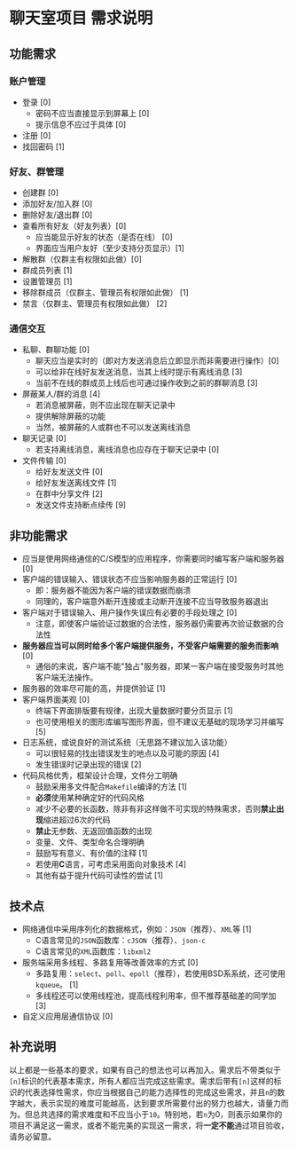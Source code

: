 # 聊天室项目 需求说明

## 功能需求

### 账户管理

- 登录 [0]
  - 密码不应当直接显示到屏幕上 [0]
  - 提示信息不应过于具体 [0]
- 注册 [0]
- 找回密码 [1]

### 好友、群管理

- 创建群 [0]
- 添加好友/加入群 [0]
- 删除好友/退出群 [0]
- 查看所有好友（好友列表）[0]
  - 应当能显示好友的状态（是否在线） [0]
  - 界面应当用户友好（至少支持分页显示）[1]
- 解散群（仅群主有权限如此做）[0]
- 群成员列表 [1]
- 设置管理员 [1]
- 移除群成员（仅群主、管理员有权限如此做） [1]
- 禁言（仅群主、管理员有权限如此做） [2]

### 通信交互

- 私聊、群聊功能 [0]
  - 聊天应当是实时的（即对方发送消息后立即显示而非需要进行操作）[0]
  - 可以给非在线好友发送消息，当其上线时提示有离线消息 [3]
  - 当前不在线的群成员上线后也可通过操作收到之前的群聊消息 [3]
- 屏蔽某人/群的消息 [4]
  - 若消息被屏蔽，则不应出现在聊天记录中
  - 提供解除屏蔽的功能
  - 当然，被屏蔽的人或群也不可以发送离线消息
- 聊天记录 [0]
  - 若支持离线消息，离线消息也应存在于聊天记录中 [0]
- 文件传输 [0]
  - 给好友发送文件 [0]
  - 给好友发送离线文件 [1]
  - 在群中分享文件 [2]
  - 发送文件支持断点续传 [9]

## 非功能需求

- 应当是使用网络通信的C/S模型的应用程序，你需要同时编写客户端和服务器 [0]
- 客户端的错误输入、错误状态不应当影响服务器的正常运行 [0]
  - 即：服务器不能因为客户端的错误数据而崩溃
  - 同理的，客户端意外断开连接或主动断开连接不应当导致服务器退出
- 客户端对于错误输入、用户操作失误应有必要的手段处理之 [0]
  - 注意，即使客户端验证过数据的合法性，服务器仍需要再次验证数据的合法性
- **服务器应当可以同时给多个客户端提供服务，不受客户端需要的服务而影响** [0]
  - 通俗的来说，客户端不能"独占"服务器，即某一客户端在接受服务时其他客户端无法操作。
- 服务器的效率尽可能的高，并提供验证 [1]
- 客户端界面美观 [0]
  - 终端下界面排版要有规律，出现大量数据时要分页显示 [1]
  - 也可使用相关的图形库编写图形界面，但不建议无基础的现场学习并编写 [5]
- 日志系统，或说良好的测试系统（无思路不建议加入该功能）
  - 可以很轻易的找出错误发生的地点以及可能的原因 [4]
  - 发生错误时记录出现的错误 [2]
- 代码风格优秀，框架设计合理，文件分工明确
  - 鼓励采用多文件配合`Makefile`编译的方法 [1]
  - **必须**使用某种确定好的代码风格
  - 减少不必要的长函数，除非有非这样做不可实现的特殊需求，否则**禁止出现**缩进超过6次的代码
  - **禁止**无参数、无返回值函数的出现
  - 变量、文件、类型命名合理明确
  - 鼓励写有意义、有价值的注释 [1]
  - 若使用**C**语言，可考虑采用面向对象技术 [4]
  - 其他有益于提升代码可读性的尝试 [1]

## 技术点

- 网络通信中采用序列化的数据格式，例如：`JSON`（推荐）、`XML`等 [1]
  - C语言常见的`JSON`函数库：`cJSON`（推荐）、`json-c`
  - C语言常见的`XML`函数库：`libxml2`
- 服务端采用多线程、多路复用等改善效率的方式 [0]
  - 多路复用：`select`、`poll`、`epoll`（推荐），若使用BSD系系统，还可使用`kqueue`。 [1]
  - 多线程还可以使用线程池，提高线程利用率，但不推荐基础差的同学加 [3]
- 自定义应用层通信协议 [0]

## 补充说明

以上都是一些基本的要求，如果有自己的想法也可以再加入。需求后不带类似于`[n]`标识的代表基本需求，所有人都应当完成这些需求。需求后带有`[n]`这样的标识的代表选择性需求，你应当根据自己的能力选择性的完成这些需求，并且`n`的数字越大，表示实现的难度可能越高，达到要求所需要付出的努力也越大，请量力而为。但总共选择的需求难度和不应当小于`10`。特别地，若`n`为0，则表示如果你的项目不满足这一需求，或者不能完美的实现这一需求，将**一定不能**通过项目验收，请务必留意。
